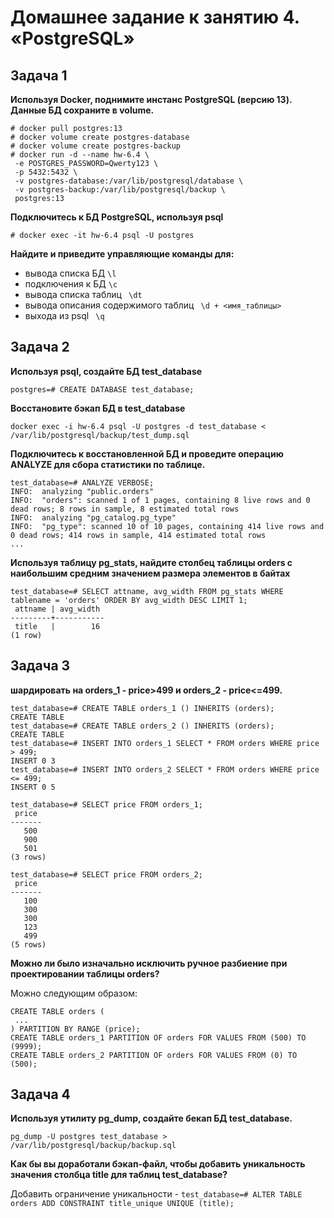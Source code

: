 # Домашнее задание к занятию 4. «PostgreSQL»
## Задача 1
**Используя Docker, поднимите инстанс PostgreSQL (версию 13). Данные БД сохраните в volume.**
```
# docker pull postgres:13
# docker volume create postgres-database
# docker volume create postgres-backup
# docker run -d --name hw-6.4 \
 -e POSTGRES_PASSWORD=Qwerty123 \
 -p 5432:5432 \
 -v postgres-database:/var/lib/postgresql/database \
 -v postgres-backup:/var/lib/postgresql/backup \
 postgres:13
```
**Подключитесь к БД PostgreSQL, используя psql**
```
# docker exec -it hw-6.4 psql -U postgres
```

**Найдите и приведите управляющие команды для:**
- вывода списка БД ``` \l ```
- подключения к БД ``` \c ```
- вывода списка таблиц ```  \dt ```
- вывода описания содержимого таблиц ```  \d + <имя_таблицы> ```
- выхода из psql ```  \q  ```

## Задача 2
**Используя psql, создайте БД test_database**
```
postgres=# CREATE DATABASE test_database;
```

**Восстановите бэкап БД в test_database**
```
docker exec -i hw-6.4 psql -U postgres -d test_database < /var/lib/postgresql/backup/test_dump.sql
```
**Подключитесь к восстановленной БД и проведите операцию ANALYZE для сбора статистики по таблице.**
```
test_database=# ANALYZE VERBOSE;
INFO:  analyzing "public.orders"
INFO:  "orders": scanned 1 of 1 pages, containing 8 live rows and 0 dead rows; 8 rows in sample, 8 estimated total rows
INFO:  analyzing "pg_catalog.pg_type"
INFO:  "pg_type": scanned 10 of 10 pages, containing 414 live rows and 0 dead rows; 414 rows in sample, 414 estimated total rows
...
```
**Используя таблицу pg_stats, найдите столбец таблицы orders с наибольшим средним значением размера элементов в байтах**
```
test_database=# SELECT attname, avg_width FROM pg_stats WHERE tablename = 'orders' ORDER BY avg_width DESC LIMIT 1;
 attname | avg_width 
---------+-----------
 title   |        16
(1 row)
```

## Задача 3
**шардировать на orders_1 - price>499 и orders_2 - price<=499.**

```
test_database=# CREATE TABLE orders_1 () INHERITS (orders);
CREATE TABLE
test_database=# CREATE TABLE orders_2 () INHERITS (orders);
CREATE TABLE
test_database=# INSERT INTO orders_1 SELECT * FROM orders WHERE price > 499;
INSERT 0 3
test_database=# INSERT INTO orders_2 SELECT * FROM orders WHERE price <= 499;
INSERT 0 5
```
```
test_database=# SELECT price FROM orders_1;
 price 
-------
   500
   900
   501
(3 rows)

test_database=# SELECT price FROM orders_2;
 price 
-------
   100
   300
   300
   123
   499
(5 rows)

```

**Можно ли было изначально исключить ручное разбиение при проектировании таблицы orders?**

Можно следующим образом:
```
CREATE TABLE orders (
 ...
) PARTITION BY RANGE (price);
CREATE TABLE orders_1 PARTITION OF orders FOR VALUES FROM (500) TO (9999);
CREATE TABLE orders_2 PARTITION OF orders FOR VALUES FROM (0) TO (500);
```
## Задача 4
**Используя утилиту pg_dump, создайте бекап БД test_database.**
```
pg_dump -U postgres test_database > /var/lib/postgresql/backup/backup.sql
```
**Как бы вы доработали бэкап-файл, чтобы добавить уникальность значения столбца title для таблиц test_database?**

Добавить ограничение уникальности - ```test_database=# ALTER TABLE orders ADD CONSTRAINT title_unique UNIQUE (title);```
